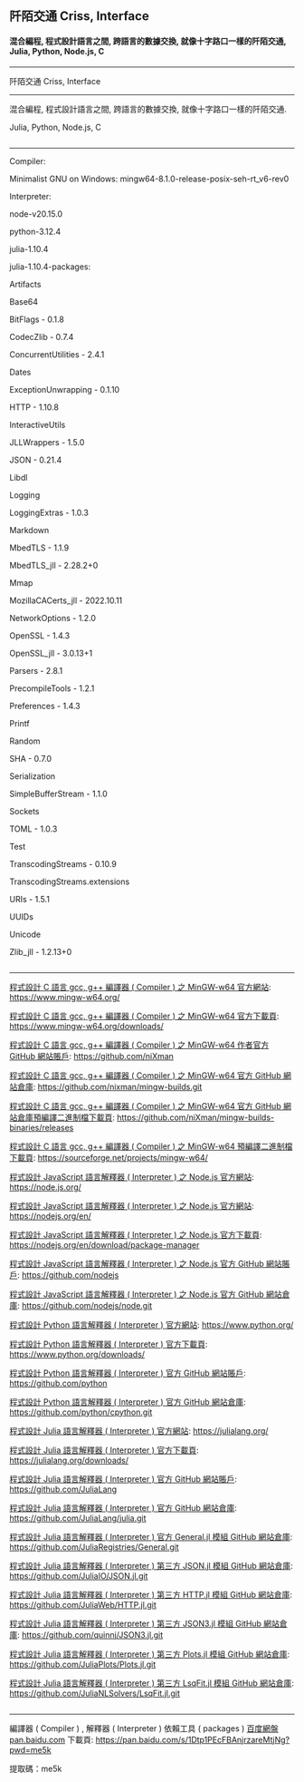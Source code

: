 ## 阡陌交通 Criss, Interface
#### 混合編程, 程式設計語言之間, 跨語言的數據交換, 就像十字路口一樣的阡陌交通, Julia, Python, Node.js, C
---
<p word-wrap: break-word; word-break: break-all; overflow-x: hidden; overflow-x: hidden;>
阡陌交通 Criss, Interface
</p>

---

混合編程, 程式設計語言之間, 跨語言的數據交換, 就像十字路口一樣的阡陌交通.

Julia, Python, Node.js, C

![]()

---

Compiler:

Minimalist GNU on Windows: mingw64-8.1.0-release-posix-seh-rt_v6-rev0

Interpreter:

node-v20.15.0

python-3.12.4

julia-1.10.4

julia-1.10.4-packages:

Artifacts

Base64

BitFlags - 0.1.8

CodecZlib - 0.7.4

ConcurrentUtilities - 2.4.1

Dates

ExceptionUnwrapping - 0.1.10

HTTP - 1.10.8

InteractiveUtils

JLLWrappers - 1.5.0

JSON - 0.21.4

Libdl

Logging

LoggingExtras - 1.0.3

Markdown

MbedTLS - 1.1.9

MbedTLS_jll - 2.28.2+0

Mmap

MozillaCACerts_jll - 2022.10.11

NetworkOptions - 1.2.0

OpenSSL - 1.4.3

OpenSSL_jll - 3.0.13+1

Parsers - 2.8.1

PrecompileTools - 1.2.1

Preferences - 1.4.3

Printf

Random

SHA - 0.7.0

Serialization

SimpleBufferStream - 1.1.0

Sockets

TOML - 1.0.3

Test

TranscodingStreams - 0.10.9

TranscodingStreams.extensions

URIs - 1.5.1

UUIDs

Unicode

Zlib_jll - 1.2.13+0

![]()

---

[程式設計 C 語言 gcc, g++ 編譯器 ( Compiler ) 之 MinGW-w64 官方網站](https://www.mingw-w64.org/): 
https://www.mingw-w64.org/

[程式設計 C 語言 gcc, g++ 編譯器 ( Compiler ) 之 MinGW-w64 官方下載頁](https://www.mingw-w64.org/downloads/): 
https://www.mingw-w64.org/downloads/

[程式設計 C 語言 gcc, g++ 編譯器 ( Compiler ) 之 MinGW-w64 作者官方 GitHub 網站賬戶](https://github.com/niXman): 
https://github.com/niXman

[程式設計 C 語言 gcc, g++ 編譯器 ( Compiler ) 之 MinGW-w64 官方 GitHub 網站倉庫](https://github.com/nixman/mingw-builds): 
https://github.com/nixman/mingw-builds.git

[程式設計 C 語言 gcc, g++ 編譯器 ( Compiler ) 之 MinGW-w64 官方 GitHub 網站倉庫預編譯二進制檔下載頁](https://github.com/niXman/mingw-builds-binaries/releases): 
https://github.com/niXman/mingw-builds-binaries/releases

[程式設計 C 語言 gcc, g++ 編譯器 ( Compiler ) 之 MinGW-w64 預編譯二進制檔下載頁](https://sourceforge.net/projects/mingw-w64/): 
https://sourceforge.net/projects/mingw-w64/

[程式設計 JavaScript 語言解釋器 ( Interpreter ) 之 Node.js 官方網站](https://node.js.org/): 
https://node.js.org/

[程式設計 JavaScript 語言解釋器 ( Interpreter ) 之 Node.js 官方網站](https://nodejs.org/en/): 
https://nodejs.org/en/

[程式設計 JavaScript 語言解釋器 ( Interpreter ) 之 Node.js 官方下載頁](https://nodejs.org/en/download/package-manager): 
https://nodejs.org/en/download/package-manager

[程式設計 JavaScript 語言解釋器 ( Interpreter ) 之 Node.js 官方 GitHub 網站賬戶](https://github.com/nodejs): 
https://github.com/nodejs

[程式設計 JavaScript 語言解釋器 ( Interpreter ) 之 Node.js 官方 GitHub 網站倉庫](https://github.com/nodejs/node): 
https://github.com/nodejs/node.git

[程式設計 Python 語言解釋器 ( Interpreter ) 官方網站](https://www.python.org/): 
https://www.python.org/

[程式設計 Python 語言解釋器 ( Interpreter ) 官方下載頁](https://www.python.org/downloads/): 
https://www.python.org/downloads/

[程式設計 Python 語言解釋器 ( Interpreter ) 官方 GitHub 網站賬戶](https://github.com/python): 
https://github.com/python

[程式設計 Python 語言解釋器 ( Interpreter ) 官方 GitHub 網站倉庫](https://github.com/python/cpython): 
https://github.com/python/cpython.git

[程式設計 Julia 語言解釋器 ( Interpreter ) 官方網站](https://julialang.org/): 
https://julialang.org/

[程式設計 Julia 語言解釋器 ( Interpreter ) 官方下載頁](https://julialang.org/downloads/): 
https://julialang.org/downloads/

[程式設計 Julia 語言解釋器 ( Interpreter ) 官方 GitHub 網站賬戶](https://github.com/JuliaLang): 
https://github.com/JuliaLang

[程式設計 Julia 語言解釋器 ( Interpreter ) 官方 GitHub 網站倉庫](https://github.com/JuliaLang/julia): 
https://github.com/JuliaLang/julia.git

[程式設計 Julia 語言解釋器 ( Interpreter ) 官方 General.jl 模組 GitHub 網站倉庫](https://github.com/JuliaRegistries/General): 
https://github.com/JuliaRegistries/General.git

[程式設計 Julia 語言解釋器 ( Interpreter ) 第三方 JSON.jl 模組 GitHub 網站倉庫](https://github.com/JuliaIO/JSON.jl.git): 
https://github.com/JuliaIO/JSON.jl.git

[程式設計 Julia 語言解釋器 ( Interpreter ) 第三方 HTTP.jl 模組 GitHub 網站倉庫](https://github.com/JuliaWeb/HTTP.jl.git): 
https://github.com/JuliaWeb/HTTP.jl.git

[程式設計 Julia 語言解釋器 ( Interpreter ) 第三方 JSON3.jl 模組 GitHub 網站倉庫](https://github.com/quinnj/JSON3.jl.git): 
https://github.com/quinnj/JSON3.jl.git

[程式設計 Julia 語言解釋器 ( Interpreter ) 第三方 Plots.jl 模組 GitHub 網站倉庫](https://github.com/JuliaPlots/Plots.jl.git): 
https://github.com/JuliaPlots/Plots.jl.git

[程式設計 Julia 語言解釋器 ( Interpreter ) 第三方 LsqFit.jl 模組 GitHub 網站倉庫](https://github.com/JuliaNLSolvers/LsqFit.jl.git): 
https://github.com/JuliaNLSolvers/LsqFit.jl.git

![]()

---

編譯器 ( Compiler ) , 解釋器 ( Interpreter ) 依賴工具 ( packages ) [百度網盤 pan.baidu.com](https://pan.baidu.com/s/1Dtp1PEcFBAnjrzareMtjNg?pwd=me5k) 下載頁: 
https://pan.baidu.com/s/1Dtp1PEcFBAnjrzareMtjNg?pwd=me5k

提取碼：me5k
